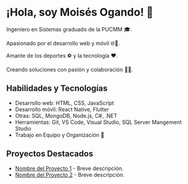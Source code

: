 # ¡Hola, soy Moisés Ogando! 👋

Ingeniero en Sistemas graduado de la PUCMM 🎓.

Apasionado por el desarrollo web y móvil 🌐📱. 

Amante de los deportes ⚽ y la tecnología ❤️. 

Creando soluciones con pasión y colaboración 🚀🤝.


## Habilidades y Tecnologías

- Desarrollo web: HTML, CSS, JavaScript
- Desarrollo móvil: React Native, Flutter
- Otras: SQL, MongoDB, Node.js, C#, .NET
- Herramientas: Git, VS Code, Visual Studio, SQL Server Mangement Studio
- Trabajo en Equipo y Organización 💼


## Proyectos Destacados

- [Nombre del Proyecto 1](enlace-al-proyecto1) - Breve descripción.
- [Nombre del Proyecto 2](enlace-al-proyecto2) - Breve descripción.

<!--
## Encuéntrame en la Web 🌐

- LinkedIn: [tu-perfil-de-LinkedIn](enlace-a-tu-perfil-de-LinkedIn)
- Twitter: [@tu-usuario-de-Twitter](enlace-a-tu-usuario-de-Twitter)
- Sitio web: [tu-sitio-web-personal](enlace-a-tu-sitio-web-personal
-->
